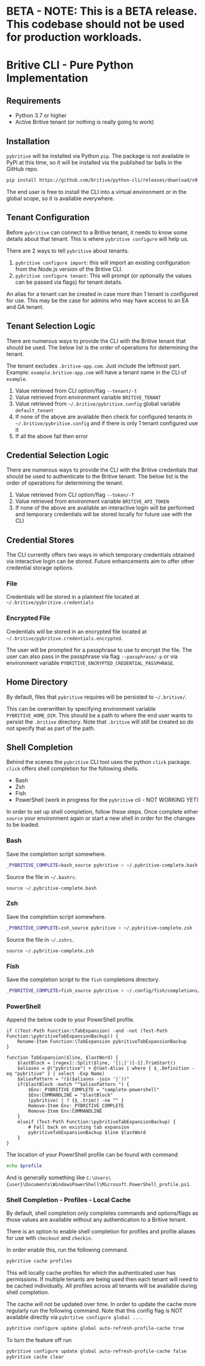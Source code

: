 # BETA - NOTE: This is a BETA release. This codebase should not be used for production workloads.

# Britive CLI - Pure Python Implementation


## Requirements

* Python 3.7 or higher
* Active Britive tenant (or nothing is really going to work)

## Installation

`pybritive` will be installed via Python `pip`. The package is not available in PyPi at this time, so it will be 
installed via the published tar balls in the GitHub repo.

~~~bash
pip install https://github.com/britive/python-cli/releases/download/v0.1.1/pybritive-0.1.1.tar.gz
~~~

The end user is free to install the CLI into a virtual environment or in the global scope, so it is available
everywhere.

## Tenant Configuration

Before `pybritive` can connect to a Britive tenant, it needs to know some details about that tenant.
This is where `pybritive configure` will help us.

There are 2 ways to tell `pybritive` about tenants.

1. `pybritive configure import`: this will import an existing configuration from the Node.js version of the Britive CLI.
2. `pybritive configure tenant`: This will prompt (or optionally the values can be passed via flags) for tenant details.

An alias for a tenant can be created in case more than 1 tenant is configured for use. This may be the case for admins
who may have access to an EA and GA tenant.

## Tenant Selection Logic

There are numerous ways to provide the CLI with the Britive tenant that should be used. The below list is the
order of operations for determining the tenant.

The tenant excludes `.britive-app.com`. Just include the leftmost part.
Example: `example.britive-app.com` will have a tenant name in the CLI of `example`.

1. Value retrieved from CLI option/flag `--tenant/-t`
2. Value retrieved from environment variable `BRITIVE_TENANT`
3. Value retrieved from `~/.britive/pybritive.config` global variable `default_tenant`
4. If none of the above are available then check for configured tenants in `~/.britive/pybritive.config` and if there is only 1 tenant configured use it
5. If all the above fail then error


## Credential Selection Logic

There are numerous ways to provide the CLI with the Britive credentials that should be used to authenticate to the
Britive tenant. The below list is the order of operations for determining the tenant.

1. Value retrieved from CLI option/flag `--token/-T`
2. Value retrieved from environment variable `BRITIVE_API_TOKEN`
3. If none of the above are available an interactive login will be performed and temporary credentials will be stored locally for future use with the CLI


## Credential Stores

The CLI currently offers two ways in which temporary credentials obtained via interactive login can be stored.
Future enhancements aim to offer other credential storage options.

### File

Credentials will be stored in a plaintext file located at `~/.britive/pybritive.credentials`

### Encrypted File
Credentials will be stored in an encrypted file located at `~/.britive/pybritive.credentials.encrypted`.

The user will be prompted for a passphrase to use to encrypt the file. The user can also pass in the passphrase
via flag `--passphrase/-p` or via environment variable `PYBRITIVE_ENCRYPTED_CREDENTIAL_PASSPHRASE`.


## Home Directory
By default, files that `pybritive` requires will be persisted to `~/.britive/`. 

This can be overwritten by specifying environment variable `PYBRITIVE_HOME_DIR`. This should be a path to where
the end user wants to persist the `.britive` directory. Note that `.britive` will still be created so do not specify
that as part of the path.

## Shell Completion
Behind the scenes the `pybritive` CLI tool uses the python `click` package. `click` offers shell completion for
the following shells.

* Bash
* Zsh
* Fish
* PowerShell (work in progress for the `pybritive` cli - NOT WORKING YET)

In order to set up shell completion, follow these steps. Once complete either `source` your environment again
or start a new shell in order for the changes to be loaded.

### Bash
Save the completion script somewhere.

~~~bash
_PYBRITIVE_COMPLETE=bash_source pybritive > ~/.pybritive-complete.bash
~~~

Source the file in `~/.bashrc`.

~~~
source ~/.pybritive-complete.bash
~~~

### Zsh
Save the completion script somewhere.

~~~bash
_PYBRITIVE_COMPLETE=zsh_source pybritive > ~/.pybritive-complete.zsh
~~~

Source the file in `~/.zshrc`.

~~~
source ~/.pybritive-complete.zsh
~~~

### Fish
Save the completion script to the `fish` completions directory.

~~~bash
_PYBRITIVE_COMPLETE=fish_source pybritive > ~/.config/fish/completions/foo-bar.fish
~~~

### PowerShell
Append the below code to your PowerShell profile.

~~~
if ((Test-Path Function:\TabExpansion) -and -not (Test-Path Function:\pybritiveTabExpansionBackup)) {
    Rename-Item Function:\TabExpansion pybritiveTabExpansionBackup
}

function TabExpansion($line, $lastWord) {
    $lastBlock = [regex]::Split($line, '[|;]')[-1].TrimStart()
    $aliases = @("pybritive") + @(Get-Alias | where { $_.Definition -eq "pybritive" } | select -Exp Name)
    $aliasPattern = "($($aliases -join '|'))"
    if($lastBlock -match "^$aliasPattern ") {
        $Env:_PYBRITIVE_COMPLETE = "complete-powershell"
        $Env:COMMANDLINE = "$lastBlock"
        (pybritive) | ? {$_.trim() -ne "" }
        Remove-Item Env:_PYBRITIVE_COMPLETE
        Remove-Item Env:COMMANDLINE
    }
    elseif (Test-Path Function:\pybritiveTabExpansionBackup) {
        # Fall back on existing tab expansion
        pybritiveTabExpansionBackup $line $lastWord
    }
}
~~~


The location of your PowerShell profile can be found with command

~~~bash
echo $profile
~~~

And is generally something like `C:\Users\{user}\Documents\WindowsPowerShell\Microsoft.PowerShell_profile.ps1`.

### Shell Completion - Profiles - Local Cache

By default, shell completion only completes commands and options/flags as those values are available without
any authentication to a Britive tenant.

There is an option to enable shell completion for profiles and profile aliases for use with `checkout` and `checkin`.

In order enable this, run the following command.

~~~bash
pybritive cache profiles
~~~

This will locally cache profiles for which the authenticated user has permissions. If multiple tenants are being used
then each tenant will need to be cached individually. All profiles across all tenants will be available during shell
completion.

The cache will not be updated over time. In order to update the cache more regularly run the following command.
Note that this config flag is NOT available directly via `pybrtitve configure global ...`.

~~~bash
pybritive configure update global auto-refresh-profile-cache true
~~~

To turn the feature off run

~~~bash
pybritive configure update global auto-refresh-profile-cache false
pybritive cache clear
~~~
